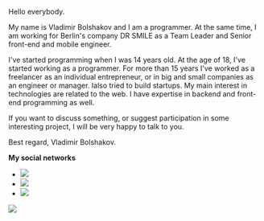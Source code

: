 Hello everybody. 

My name is Vladimir Bolshakov and I am a programmer. At the same time, I am working for Berlin's company DR SMILE as a Team Leader and Senior front-end and mobile engineer.

I've started programming when I was 14 years old. At the age of 18, I've started working as a programmer. For more than 15 years I've worked as a freelancer as an individual entrepreneur, or in big and small companies as an engineer or manager. Ialso tried to build startups. My main interest in technologies are related to the web. I have expertise in backend and front-end programming as well.

If you want to discuss something, or suggest participation in some interesting project, I will be very happy to talk to you.

Best regard,
Vladimir Bolshakov.

**My social networks**

* [<img src="https://img.shields.io/badge/LinkedIn-Follow%20me-blue">](https://www.linkedin.com/in/vladimir-bolshakov-team-leader/)
* [<img src="https://img.shields.io/github/followers/AndersDeath?style=social">](https://github.com/AndersDeath)
* [<img src="https://img.shields.io/twitter/follow/andersdeath?style=social">](https://twitter.com/andersdeath)



<img align="center" src="https://github-readme-stats.vercel.app/api/top-langs/?username=AndersDeath&theme=dark" />






<!--
**AndersDeath/AndersDeath** is a ✨ _special_ ✨ repository because its `README.md` (this file) appears on your GitHub profile.

Here are some ideas to get you started:

- 🔭 I’m currently working on ...
- 🌱 I’m currently learning ...
- 👯 I’m looking to collaborate on ...
- 🤔 I’m looking for help with ...
- 💬 Ask me about ...
- 📫 How to reach me: ...
- 😄 Pronouns: ...
- ⚡ Fun fact: ...
-->
